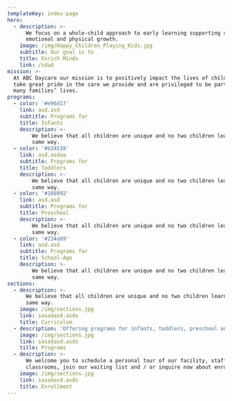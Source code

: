 ```yaml
---
templateKey: index-page
hero:
  - description: >-
      We focus on a whole-child approach to early learning supporting social,
      emotional and physical growth.
    image: /img/Happy_Children_Playing_Kids.jpg
    subtitle: Our goal is to
    title: Enrich Minds
    link: /sdad
mission: >-
  At ABC Daycare our mission is to positively impact the lives of children. We
  take great pride in the care we provide and are privileged to be part of so
  many families’ lives.
programs:
  - color: '#e96d17'
    link: asd.asd
    subtitle: Programs for
    title: Infants
    description: >-
        We believe that all children are unique and no two children learn in the
        same way.
  - color: '#b34538'
    link: asd.asdaa
    subtitle: Programs for
    title: Toddlers
    description: >-
        We believe that all children are unique and no two children learn in the
        same way.
  - color: '#108992'
    link: asd.asd
    subtitle: Programs for
    title: Preschool
    description: >-
        We believe that all children are unique and no two children learn in the
        same way.
  - color: '#234a69'
    link: asd.asd
    subtitle: Programs for
    title: School-Age
    description: >-
        We believe that all children are unique and no two children learn in the
        same way.
sections:
  - description: >-
      We believe that all children are unique and no two children learn in the
      same way.
    image: /img/sections.jpg
    link: sasadasd.asds
    title: Curriculum
  - description: 'Offering programs for infants, toddlers, preschool and school-age.'
    image: /img/sections.jpg
    link: sasadasd.asds
    title: Programs
  - description: >-
      We welcome you to schedule a personal tour of our facility, staff and
      classrooms, join our waiting list and / or inquire now about enrollment.
    image: /img/sections.jpg
    link: sasadasd.asds
    title: Enrollment
---
```

